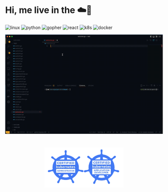 # Hi, me live in the ☁️👻 

![linux](https://github.com/buildkite/emojis/blob/main/img-buildkite-64/linux.png) ![python](https://github.com/buildkite/emojis/blob/main/img-buildkite-64/python.png) ![gopher](https://github.com/buildkite/emojis/blob/main/img-buildkite-64/golang.png) ![react](https://github.com/buildkite/emojis/blob/main/img-buildkite-64/react.png) ![k8s](https://user-images.githubusercontent.com/33865204/209663865-ff7c8695-478b-4c49-a056-df19b17664fd.png) ![docker](https://github.com/buildkite/emojis/blob/main/img-buildkite-64/docker.png) 

![Welcome to my github repo](https://github.com/kislow/kislow/blob/main/codeHello.gif)

# 
<p align="center">
 <a>
 <img src="./cka-ckad.png" style="width: 50%; height: 50%">
 </a>
</p>

<!--
**kislow/kislow** is a ✨ _special_ ✨ repository because its `README.md` (this file) appears on your GitHub profile.

Here are some ideas to get you started:

- 🔭 I’m currently working on ...
- 🌱 I’m currently learning ...
- 👯 I’m looking to collaborate on ...
- 🤔 I’m looking for help with ...
- 💬 Ask me about ...
- 📫 How to reach me: ...
- 😄 Pronouns: ...
- ⚡ Fun fact: ...
-->
